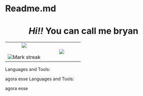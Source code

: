 # Readme.md
<h1 align="center"><i>Hi!! </i> <b style="background-color✅">You can call me bryan</b> </h1>
<table align="center">
<tr border="none">
<td width="50%" align="center">

  <img  align="center"  src="https://github-readme-stats.vercel.app/api?username=Bryan441&theme=midnight-purple&show_icons=true&count_private=true&include_all_commits=false" />
  <br></br>
  <img  title="🔥 Get streak stats for your profile at git.io/streak-stats" alt="Mark streak" src="https://github-readme-streak-stats.herokuapp.com/?user=Bryan441&theme=midnight-purple&hide_border=false" /> 
</td>

<td width="50%" align="center">

  <img  align="center"  src="https://github-readme-stats.anuraghazra1.vercel.app/api/top-langs/?username=Bryan441&theme=midnight-purple&hide_border=false&no-bg=true&no-frame=true&langs_count=10"/>

  </td>
</tr>
</table>

 Languages and Tools:

<p align="left">
  <a href="https://skillicons.dev%22%3E/
    <img src="https://skillicons.dev/icons?i=html,css,js,git,github&theme=dark" />
  </a>
</p>agora esse
Languages and Tools:
<p align="left">
  <a href="https://skillicons.dev%22%3E/
    <img src="https://skillicons.dev/icons?i=html,css,js,git,github&theme=dark" />
  </a>
</p> 
agora esse

